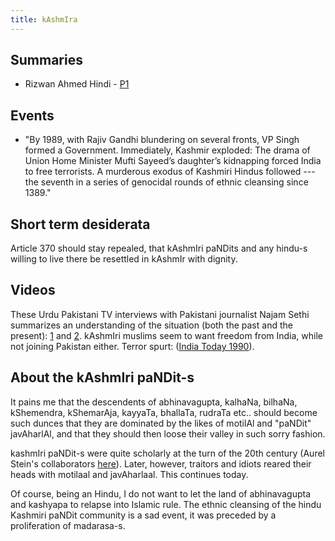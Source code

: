 ```yaml
---
title: kAshmIra
---
```


## Summaries
- Rizwan Ahmed Hindi - [P1](https://www.youtube.com/watch?v=Mp1Mm564jOs)

## Events
- "By 1989, with Rajiv Gandhi blundering on several fronts, VP Singh formed a Government. Immediately, Kashmir exploded: The drama of Union Home Minister Mufti Sayeed’s daughter’s kidnapping forced India to free terrorists. A murderous exodus of Kashmiri Hindus followed --- the seventh in a series of genocidal rounds of ethnic cleansing since 1389."


## Short term desiderata
Article 370 should stay repealed, that kAshmIri paNDits and any hindu-s willing to live there be resettled in kAshmIr with dignity.

## Videos
These Urdu Pakistani TV interviews with Pakistani journalist Najam Sethi summarizes an understanding of the situation (both the past and the present): [1](http://www.youtube.com/watch?v=9KwDFdevnyE) and [2](http://www.youtube.com/watch?v=Ye3NC0w4agQ). kAshmIri muslims seem to want freedom from India, while not joining Pakistan either. Terror spurt: ([India Today 1990](http://indiatoday.intoday.in/story/terrorism-takes-a-perilous-turn-in-kashmir/1/315063.html)). 

## About the kAshmIri paNDit-s
It pains me that the descendents of abhinavagupta, kalhaNa, bilhaNa, kShemendra, kShemarAja, kayyaTa, bhallaTa, rudraTa etc.. should become such dunces that they are dominated by the likes of motilAl and "paNDit" javAharlAl, and that they should then loose their valley in such sorry fashion.

kashmIri paNDit-s were quite scholarly at the turn of the 20th century (Aurel Stein's collaborators [here](http://www.siraurelstein.org.uk/native.html)). Later, however, traitors and idiots reared their heads with motilaal and javAharlaal. This continues today.  

Of course, being an Hindu, I do not want to let the land of abhinavagupta and kashyapa to relapse into Islamic rule. The ethnic cleansing of the hindu Kashmiri paNDit community is a sad event, it was preceded by a proliferation of madarasa-s. 
